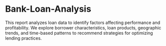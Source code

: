 # Bank-Loan-Analysis
This report analyzes loan data to identify factors affecting performance and profitability. We explore borrower characteristics, loan products, geographic trends, and time-based patterns to recommend strategies for optimizing lending practices.
